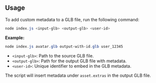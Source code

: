 ## Usage

To add custom metadata to a GLB file, run the following command:

```powershell
node index.js <input-glb> <output-glb> <user-id>
```

**Example:**
```powershell
node index.js avatar.glb output-with-id.glb user_12345
```

- `<input-glb>`: Path to the source GLB file.
- `<output-glb>`: Path for the output GLB file with metadata.
- `<user-id>`: Unique identifier to embed in the GLB metadata.

The script will insert metadata under `asset.extras` in the output GLB file.